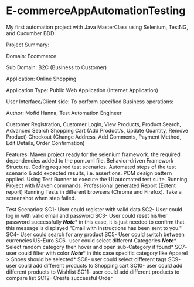 # E-commerceAppAutomationTesting
		
My first automation project with Java MasterClass using Selenium, TestNG, and Cucumber BDD.


Project Summary:

Domain: Ecommerce

Sub Domain: B2C (Business to Customer)

Application: Online Shopping

Application Type: Public Web Application (Internet Application)

User Interface/Client side: To perform specified Business operations:

Author: Mofid Hanna, Test Automation Engineer

Customer Registration, Customer Login,
View Products, Product Search, Advanced Search
Shopping Cart (Add Product/s, Update Quantity, Remove Product)
Checkout (Change Address, Add Comments, Payment Method, Edit Details, Order Confirmation)

Features:
Maven project ready for the selenium framework.
the required dependencies added to the pom.xml file.
Behavior-driven Framework Structure.
Coding required test scenarios.
Automated steps of the test scenario & add expected results, i.e. assertions.
POM design pattern applied.
Using Test Runner to execute the UI automated test suite.
Running Project with Maven commands.
Professional generated Report (Extent report)
Running Tests in different browsers (Chrome and Firefox).
Take a screenshot when step failed.

Test Scenarios:
SC1- User could register with valid data
SC2- User could log in with valid email and password
SC3- User could reset his/her password successfully
***Note**** in this case, it is just needed to confirm that this message is displayed "Email with instructions has been sent to you."
SC4- User could search for any product
SC5- User could switch between currencies US-Euro
SC6- user could select different Categories
***Note**** Select random category then hover and open sub-Category if found*
SC7- user could filter with color
***Note**** in this case specific category like Apparel > Shoes should be selected*
SC8- user could select different tags
SC9- user could add different products to Shopping cart
SC10- user could add different products to Wishlist
SC11- user could add different products to compare list
SC12- Create successful Order
